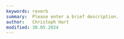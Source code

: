 ```yaml
---
keywords: reverb
summary:  Please enter a brief description.
author:   Christoph Hart
modified: 30.05.2024
---
```

  
